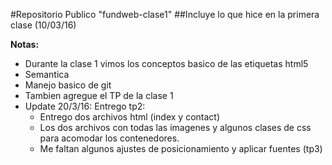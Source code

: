 #Repositorio Publico "fundweb-clase1"
##Incluye lo que hice en la primera clase (10/03/16)

**Notas:**
- Durante la clase 1 vimos los conceptos basico de las etiquetas html5 
- Semantica
- Manejo basico de git
- Tambien agregue el TP de la clase 1
- Update 20/3/16: Entrego tp2:
    + Entrego dos archivos html (index y contact)
    + Los dos archivos con todas las imagenes y algunos clases de css para acomodar los contenedores.
    + Me faltan algunos ajustes de posicionamiento y aplicar fuentes (tp3)




